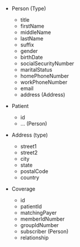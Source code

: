 
- Person (Type)
    - title
    - firstName
    - middleName
    - lastName
    - suffix
    - gender
    - birthDate
    - socialSecurityNumber
    - maritalStatus
    - homePhoneNumber
    - workPhoneNumber
    - email
    - address (Address)

- Patient
    - id
    - ... (Person)

- Address (type)
    - street1
    - street2
    - city
    - state
    - postalCode
    - country

- Coverage
    - id
    - patientId
    - matchingPayer
    - memberIdNumber
    - groupIdNumber
    - subscriber (Person)
    - relationship

